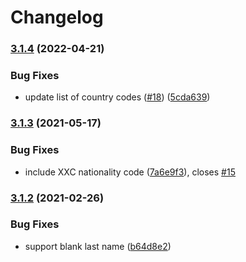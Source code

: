 # Changelog

### [3.1.4](https://www.github.com/cheminfo/mrz/compare/v3.1.3...v3.1.4) (2022-04-21)


### Bug Fixes

* update list of country codes ([#18](https://www.github.com/cheminfo/mrz/issues/18)) ([5cda639](https://www.github.com/cheminfo/mrz/commit/5cda63981cd8e2110f3fdb547ac85f1ba4d6ec7d))

### [3.1.3](https://www.github.com/cheminfo/mrz/compare/v3.1.2...v3.1.3) (2021-05-17)


### Bug Fixes

* include XXC nationality code ([7a6e9f3](https://www.github.com/cheminfo/mrz/commit/7a6e9f340a6638c50f1114cd81771d26a5f87f88)), closes [#15](https://www.github.com/cheminfo/mrz/issues/15)

### [3.1.2](https://www.github.com/cheminfo/mrz/compare/v3.1.1...v3.1.2) (2021-02-26)


### Bug Fixes

* support blank last name ([b64d8e2](https://www.github.com/cheminfo/mrz/commit/b64d8e28d6ea1170722fca5be72a3e618a0e9f86))

